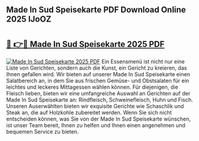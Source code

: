 ## Made In Sud Speisekarte PDF Download Online 2025 IJoOZ

# <h2><a href="http://gc6sdoc.nevu.top/?p=Made+In+Sud+Speisekarte">🔗 👉🔴 Made In Sud Speisekarte 2025 PDF</a></h2>

[![Made In Sud Speisekarte 2025 PDF](https://i.imgur.com/dBaPXMq.png)](http://gc6sdoc.nevu.top/?p=Made+In+Sud+Speisekarte)
Ein Essensmenü ist nicht nur eine Liste von Gerichten, sondern auch die Kunst, ein Gericht zu kreieren, das Ihnen gefallen wird. Wir bieten auf unserer Made In Sud Speisekarte einen Salatbereich an, in dem Sie aus frischen Gemüse- und Obstsalaten für ein leichtes und leckeres Mittagessen wählen können. Für diejenigen, die Fleisch lieben, bieten wir eine umfangreiche Auswahl an Gerichten auf der Made In Sud Speisekarte an: Rindfleisch, Schweinefleisch, Huhn und Fisch. Unseren Auserwählten bieten wir exquisite Gerichte wie Schaschlik und Steak an, die auf Holzkohle zubereitet werden. Wenn Sie sich nicht entscheiden können, was Sie von der Made In Sud Speisekarte wünschen, ist unser Team bereit, Ihnen zu helfen und Ihnen einen angenehmen und bequemen Service zu bieten.

